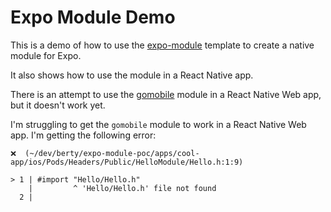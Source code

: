 # Expo Module Demo

This is a demo of how to use the [expo-module](https://docs.expo.dev/modules/get-started) template to create a native module for Expo.

It also shows how to use the module in a React Native app.

There is an attempt to use the [gomobile](packages/hello-module/) module in a React Native Web app, but it doesn't work yet.

I'm struggling to get the `gomobile` module to work in a React Native Web app. I'm getting the following error:

```
❌  (~/dev/berty/expo-module-poc/apps/cool-app/ios/Pods/Headers/Public/HelloModule/Hello.h:1:9)

> 1 | #import "Hello/Hello.h"
    |         ^ 'Hello/Hello.h' file not found
  2 |
```
